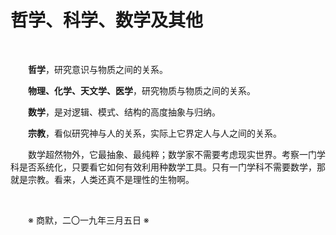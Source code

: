 # 哲学、科学、数学及其他

&emsp;&emsp;

&emsp;&emsp;**哲学**，研究意识与物质之间的关系。

&emsp;&emsp;**物理、化学、天文学、医学**，研究物质与物质之间的关系。

&emsp;&emsp;**数学**，是对逻辑、模式、结构的高度抽象与归纳。

&emsp;&emsp;**宗教**，看似研究神与人的关系，实际上它界定人与人之间的关系。

&emsp;&emsp;数学超然物外，它最抽象、最纯粹；数学家不需要考虑现实世界。考察一门学科是否系统化，只要看它如何有效利用种数学工具。只有一门学科不需要数学，那就是宗教。看来，人类还真不是理性的生物啊。

&emsp;&emsp;

&emsp;&emsp;※ 商默，二〇一九年三月五日 ※
